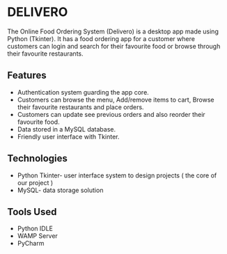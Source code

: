 # DELIVERO
   The Online Food Ordering System (Delivero) is a desktop app made using Python (Tkinter). It has a food ordering app for a customer where customers can login and search for their favourite food or browse through their favourite restaurants.
## Features
* Authentication system guarding the app core.
* Customers can browse the menu, Add/remove items to cart, Browse their favourite restaurants and place orders.
* Customers can update see previous orders and also reorder their favourite food.
* Data stored in a MySQL database.
* Friendly user interface with Tkinter.


## Technologies
* Python Tkinter- user interface system to design projects ( the core of our project )
* MySQL- data storage solution

## Tools Used

* Python IDLE
* WAMP Server
* PyCharm

